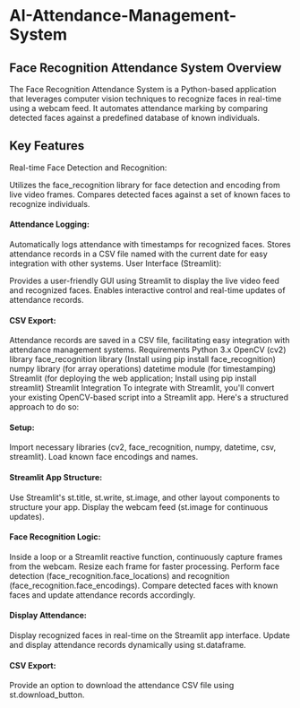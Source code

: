 # AI-Attendance-Management-System
## Face Recognition Attendance System Overview
The Face Recognition Attendance System is a Python-based application that leverages computer vision techniques to recognize faces in real-time using a webcam feed. It automates attendance marking by comparing detected faces against a predefined database of known individuals.

## Key Features
Real-time Face Detection and Recognition:

Utilizes the face_recognition library for face detection and encoding from live video frames.
Compares detected faces against a set of known faces to recognize individuals.
#### Attendance Logging:

Automatically logs attendance with timestamps for recognized faces.
Stores attendance records in a CSV file named with the current date for easy integration with other systems.
User Interface (Streamlit):

Provides a user-friendly GUI using Streamlit to display the live video feed and recognized faces.
Enables interactive control and real-time updates of attendance records.
#### CSV Export:

Attendance records are saved in a CSV file, facilitating easy integration with attendance management systems.
Requirements
Python 3.x
OpenCV (cv2) library
face_recognition library (Install using pip install face_recognition)
numpy library (for array operations)
datetime module (for timestamping)
Streamlit (for deploying the web application; Install using pip install streamlit)
Streamlit Integration
To integrate with Streamlit, you'll convert your existing OpenCV-based script into a Streamlit app. Here's a structured approach to do so:

#### Setup:

Import necessary libraries (cv2, face_recognition, numpy, datetime, csv, streamlit).
Load known face encodings and names.
#### Streamlit App Structure:

Use Streamlit's st.title, st.write, st.image, and other layout components to structure your app.
Display the webcam feed (st.image for continuous updates).
#### Face Recognition Logic:

Inside a loop or a Streamlit reactive function, continuously capture frames from the webcam.
Resize each frame for faster processing.
Perform face detection (face_recognition.face_locations) and recognition (face_recognition.face_encodings).
Compare detected faces with known faces and update attendance records accordingly.
#### Display Attendance:

Display recognized faces in real-time on the Streamlit app interface.
Update and display attendance records dynamically using st.dataframe.
#### CSV Export:

Provide an option to download the attendance CSV file using st.download_button.
